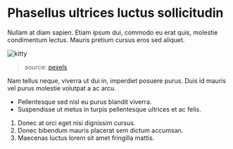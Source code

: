 # Phasellus ultrices luctus sollicitudin

Nullam at diam sapien. Etiam ipsum dui, commodo eu erat quis, molestie condimentum lectus. Mauris pretium cursus eros sed aliquet.

![kitty](static/pexels-pixabay-104827.jpg)

> source: [pexels](https://www.pexels.com/photo/grey-and-white-short-fur-cat-104827/)

 Nam tellus neque, viverra ut dui in, imperdiet posuere purus. Duis id mauris vel purus molestie volutpat a ac arcu.


+ Pellentesque sed nisl eu purus blandit viverra.
+ Suspendisse ut metus in turpis pellentesque ultrices et ac felis.

1. Donec at orci eget nisi dignissim cursus.
2. Donec bibendum mauris placerat sem dictum accumsan.
3. Maecenas luctus lorem sit amet fringilla mattis.
